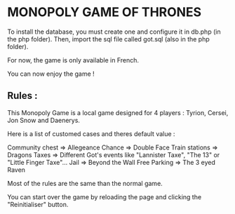 MONOPOLY GAME OF THRONES
=========================

To install the database, you must create one and configure it in db.php (in the php folder).
Then, import the sql file called got.sql (also in the php folder).

For now, the game is only available in French.

You can now enjoy the game !


Rules :
--------

This Monopoly Game is a local game designed for 4 players : Tyrion, Cersei, Jon Snow and Daenerys.


Here is a list of customed cases and theres default value :

Community chest => Allegeance
Chance => Double Face
Train stations => Dragons
Taxes => Different Got's events like "Lannister Taxe", "The 13" or "Little Finger Taxe"...
Jail => Beyond the Wall
Free Parking => The 3 eyed Raven


Most of the rules are the same than the normal game. 

You can start over the game by reloading the page and clicking the "Reinitialiser" button.




